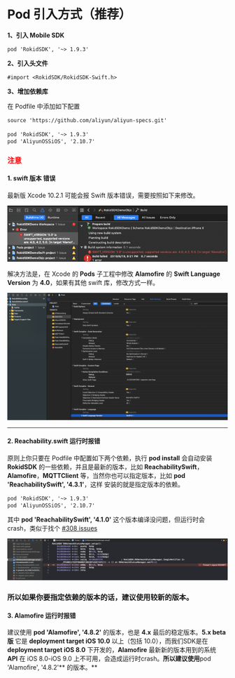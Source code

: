 # Pod 引入方式（推荐）

**1、引入 Mobile SDK**

```
pod 'RokidSDK', '~> 1.9.3'
```

**2、引入头文件**

```
#import <RokidSDK/RokidSDK-Swift.h>
```

**3、增加依赖库**

在 Podfile 中添加如下配置

```
source 'https://github.com/aliyun/aliyun-specs.git'

pod 'RokidSDK', '~> 1.9.3'
pod 'AliyunOSSiOS', '2.10.7'

```

### <font color=#ff0000>注意</font>

#### 1. swift 版本 错误

最新版 Xcode 10.2.1 可能会报 Swift 版本错误，需要按照如下来修改。

![如下图](media/alamofire-error.png)

解决方法是，在 Xcode 的 **Pods** 子工程中修改 **Alamofire** 的 **Swift Language Version** 为 **4.0**，如果有其他 swift 库，修改方式一样。

![如图](media/swift-version-error.png)

---

#### 2. Reachability.swift 运行时报错

原则上你只要在 Podfile 中配置如下两个依赖，执行 **pod install** 会自动安装 **RokidSDK** 的一些依赖，并且是最新的版本，比如 **ReachabilitySwift**，**Alamofire**，**MQTTClient** 等，当然你也可以指定版本，比如 **pod 'ReachabilitySwift', '4.3.1'**，这样 安装的就是指定版本的依赖。
```
pod 'RokidSDK', '~> 1.9.3'
pod 'AliyunOSSiOS', '2.10.7'

```

其中 **pod 'ReachabilitySwift', '4.1.0'** 这个版本编译没问题，但运行时会 crash，类似于找个 [#308 issues](https://github.com/ashleymills/Reachability.swift/issues/308)

![如图](media/reachability_run_error.png)

### **所以如果你要指定依赖的版本的话，建议使用较新的版本。**

#### 3. Alamofire 运行时报错

建议使用 **pod 'Alamofire', '4.8.2'** 的版本，也是 **4.x** 最后的稳定版本。**5.x beta 版** 它是 **deployment target iOS 10.0**  以上（包括 10.0），而我们SDK是在 **deployment target iOS 8.0** 下开发的，**Alamofire** 最新新的版本用到的系统 **API** 在 iOS 8.0-iOS 9.0 上不可用，会造成运行时crash。**所以建议使用**pod 'Alamofire', '4.8.2'** 的版本。**
